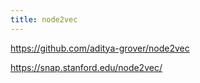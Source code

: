 ```yaml
---
title: node2vec
---
```


https://github.com/aditya-grover/node2vec

https://snap.stanford.edu/node2vec/

